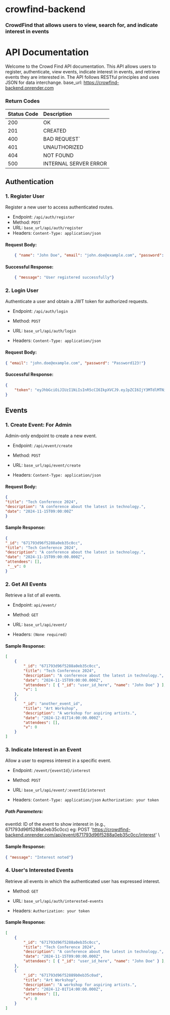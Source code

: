 # crowfind-backend
### CrowdFind that allows users to view, search for, and indicate interest in events


# API Documentation
Welcome to the Crowd Find API documentation. This API allows users to register, authenticate, view events, indicate interest in events, and retrieve events they are interested in.
The API follows RESTful principles and uses JSON for data interchange.
base_url: https://crowfind-backend.onrender.com

###  Return Codes
| Status Code | Description |
| :--- | :--- |
| 200 | OK |
| 201 | CREATED |
| 400 | BAD REQUEST` |
| 401 | UNAUTHORIZED |
| 404 | NOT FOUND |
| 500 | INTERNAL SERVER ERROR |

## Authentication
### 1. Register User
Register a new user to access authenticated routes.

- Endpoint: `/api/auth/register`
- Method: `POST`
- URL: `base_url/api/auth/register`
- Headers:
`Content-Type: application/json`

#### Request Body:
```JSON
    { "name": "John Doe", "email": "john.doe@example.com", "password": "Password123!"}
```

#### Successful Response:

```JSON
    { "message": "User registered successfully"}
```


### 2. Login User
Authenticate a user and obtain a JWT token for authorized requests.

- Endpoint: `/api/auth/login`

- Method: `POST`

-  URL: `base_url/api/auth/login`

- Headers:
`Content-Type: application/json`

#### Request Body:
```JSON
{ "email": "john.doe@example.com", "password": "Password123!"}
```

#### Successful Response:

```JSON
{
    "token": "eyJhbGciOiJIUzI1NiIsInR5cCI6IkpXVCJ9.eyJpZCI6IjY3MTdlMTNiODBkZDdkYTEzMzc2ZjUyMSIsImlhdCI6MTcyOTYxODU0OSwiZXhwIjoxNzI5NjIyMTQ5fQ.F5qnEIHNLjZ6Eb31AB5pjdQGo6KO-xWpsYW4GANhQpI"
}
```


## Events
### 1. Create Event: For Admin
Admin-only endpoint to create a new event.

- Endpoint: `/api/event/create`

- Method: `POST`

- URL: `base_url/api/event/create`

- Headers:
    `Content-Type: application/json`

#### Request Body:
```JSON
{
"title": "Tech Conference 2024",
"description": "A conference about the latest in technology.",
"date": "2024-11-15T09:00:00Z"
}
```

#### Sample Response:
```JSON
{
"_id": "671793d96f5288a0eb35c0cc", 
"title": "Tech Conference 2024", 
"description": "A conference about the latest in technology.", 
"date": "2024-11-15T09:00:00.000Z", 
"attendees": [],
 "__v": 0
}
```


### 2. Get All Events
Retrieve a list of all events.

- Endpoint: `api/event/`

- Method: `GET`

- URL: `base_url/api/event/`

- Headers: `(None required)`

#### Sample Response:
```JSON
[
    {
        "_id": "671793d96f5288a0eb35c0cc",
        "title": "Tech Conference 2024",
        "description": "A conference about the latest in technology.",
        "date": "2024-11-15T09:00:00.000Z",
        "attendees": [ { "_id": "user_id_here", "name": "John Doe" } ],
        "v": 1
    }, 
    { 
        "_id": "another_event_id",
        "title": "Art Workshop",
        "description": "A workshop for aspiring artists.",
        "date": "2024-12-01T14:00:00.000Z",
        "attendees": [],
        "v": 0
    }
]
```


### 3. Indicate Interest in an Event
Allow a user to express interest in a specific event.

- Endpoint: `/event/{eventId}/interest`

- Method: `POST`

- URL: `base_url/api/event/:eventId/interest`

- Headers:
`Content-Type: application/json`
`Authorization: your token`

##### Path Parameters:
eventId: ID of the event to show interest in (e.g., 671793d96f5288a0eb35c0cc)
eg: POST 'https://crowdfind-backend.onrender.com/api/event/671793d96f5288a0eb35c0cc/interest' \

#### Sample Response:
```JSON
{ "message": "Interest noted"}
```



### 4. User's Interested Events
Retrieve all events in which the authenticated user has expressed interest.

- Method: `GET`

- URL: `base_url/api/auth/interested-events`

- Headers:
`Authorization: your token`

#### Sample Response:
```JSON
[
    {
        "_id": "671793d96f5288a0eb35c0cc",
        "title": "Tech Conference 2024",
        "description": "A conference about the latest in technology.",
        "date": "2024-11-15T09:00:00.000Z",
        "attendees": [ { "_id": "user_id_here", "name": "John Doe" } ], "v": 1
    },
    {
        "_id": "671793d96f52889b0eb35c0ad",
        "title": "Art Workshop",
        "description": "A workshop for aspiring artists.",
        "date": "2024-12-01T14:00:00.000Z",
        "attendees": [],
        "v": 0
    }
]
```

